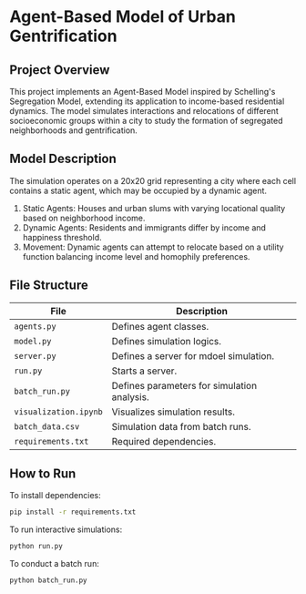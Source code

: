 # Agent-Based Model of Urban Gentrification

## Project Overview
This project implements an Agent-Based Model inspired by Schelling's 
Segregation Model, extending its application to income-based residential 
dynamics. The model simulates interactions and relocations of different 
socioeconomic groups within a city to study the formation of segregated 
neighborhoods and gentrification.

## Model Description
The simulation operates on a 20x20 grid representing a city where each cell 
contains a static agent, which may be occupied by a dynamic agent.

1. Static Agents: Houses and urban slums with varying locational quality based 
on neighborhood income.
2. Dynamic Agents: Residents and immigrants differ by income and happiness 
threshold.
3. Movement: Dynamic agents can attempt to relocate based on a utility function 
balancing income level and homophily preferences.

## File Structure
| File | Description |
|------|------------|
| `agents.py` | Defines agent classes. |
| `model.py` | Defines simulation logics. |
| `server.py` | Defines a server for mdoel simulation. |
| `run.py` | Starts a server. |
| `batch_run.py` | Defines parameters for simulation analysis. |
| `visualization.ipynb` | Visualizes simulation results. |
| `batch_data.csv` | Simulation data from batch runs. |
| `requirements.txt` | Required dependencies. |

## How to Run
To install dependencies:
```sh
pip install -r requirements.txt
```

To run interactive simulations:
```sh
python run.py
```

To conduct a batch run:
```sh
python batch_run.py
```


